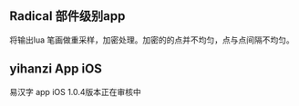 
## Radical 部件级别app
将输出lua 笔画做重采样，加密处理。加密的的点并不均匀，点与点间隔不均匀。

## yihanzi App iOS
易汉字 app iOS 1.0.4版本正在审核中
